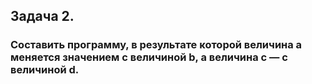 ## Задача 2. 
### Составить программу, в результате которой величина а меняется значением с величиной b, а величина c — с величиной d.
